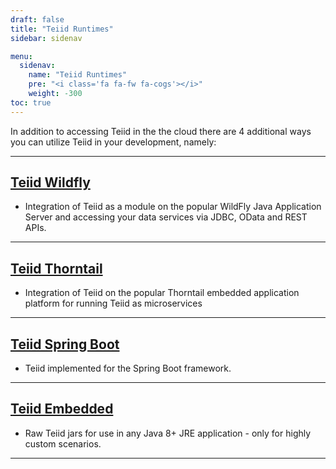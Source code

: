 ```yaml
---
draft: false
title: "Teiid Runtimes"
sidebar: sidenav

menu:
  sidenav:
    name: "Teiid Runtimes"
    pre: "<i class='fa fa-fw fa-cogs'></i>"
    weight: -300
toc: true
---
```


In addition to accessing Teiid in the the cloud there are 4 additional ways you can utilize Teiid in your development, namely:

---

## [Teiid Wildfly](teiid_wildfly)
  - Integration of Teiid as a module on the popular WildFly Java Application Server and accessing your data services via JDBC, OData and REST APIs.

---

## [Teiid Thorntail](thorntail)
  - Integration of Teiid on the popular Thorntail embedded application platform for running Teiid as microservices
  
---

## [Teiid Spring Boot](./microservices)
  - Teiid implemented for the Spring Boot framework.

---

## [Teiid Embedded](./embedded)
  - Raw Teiid jars for use in any Java 8+ JRE application - only for highly custom scenarios.
  
---
